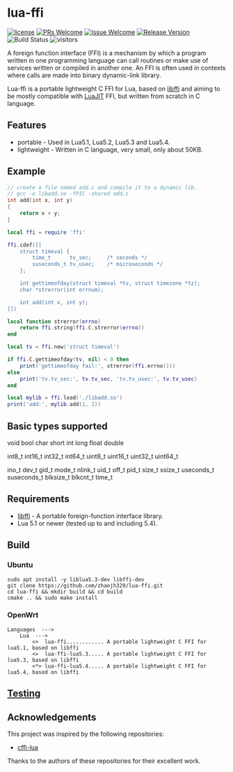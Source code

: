 # lua-ffi

[1]: https://img.shields.io/badge/license-MIT-brightgreen.svg?style=plastic
[2]: /LICENSE
[3]: https://img.shields.io/badge/PRs-welcome-brightgreen.svg?style=plastic
[4]: https://github.com/zhaojh329/lua-ffi/pulls
[5]: https://img.shields.io/badge/Issues-welcome-brightgreen.svg?style=plastic
[6]: https://github.com/zhaojh329/lua-ffi/issues/new
[7]: https://img.shields.io/badge/release-1.0.0-blue.svg?style=plastic
[8]: https://github.com/zhaojh329/lua-ffi/releases
[9]: https://github.com/zhaojh329/lua-ffi/workflows/build/badge.svg

[![license][1]][2]
[![PRs Welcome][3]][4]
[![Issue Welcome][5]][6]
[![Release Version][7]][8]
![Build Status][9]
![visitors](https://visitor-badge.laobi.icu/badge?page_id=zhaojh329.lua-ffi)

[LuaJIT]: https://luajit.org/
[cffi-lua]: https://github.com/q66/cffi-lua
[libffi]: https://sourceware.org/libffi/

A foreign function interface (FFI) is a mechanism by which a program written in one programming language
can call routines or make use of services written or compiled in another one. An FFI is often used in
contexts where calls are made into binary dynamic-link library.

Lua-ffi is a portable lightweight C FFI for Lua, based on [libffi] and aiming to be mostly compatible
with [LuaJIT] FFI, but written from scratch in C language.

## Features

* portable - Used in Lua5.1, Lua5.2, Lua5.3 and Lua5.4.
* lightweight - Written in C language, very small, only about 50KB.

## Example

```c
// create a file named add.c and compile it to a dynamic lib.
// gcc -o libadd.so -fPIC -shared add.c
int add(int x, int y)
{
    return x + y;
}
```

```lua
local ffi = require 'ffi'

ffi.cdef([[
    struct timeval {
        time_t      tv_sec;     /* seconds */
        suseconds_t tv_usec;    /* microseconds */
    };

    int gettimeofday(struct timeval *tv, struct timezone *tz);
    char *strerror(int errnum);

    int add(int x, int y);
]])

local function strerror(errno)
    return ffi.string(ffi.C.strerror(errno))
end

local tv = ffi.new('struct timeval')

if ffi.C.gettimeofday(tv, nil) < 0 then
    print('gettimeofday fail:', strerror(ffi.errno()))
else
    print('tv.tv_sec:', tv.tv_sec, 'tv.tv_usec:', tv.tv_usec)
end

local mylib = ffi.load('./libadd.so')
print('add:', mylib.add(1, 2))
```

## Basic types supported

void bool char short int long float double

int8_t int16_t int32_t int64_t uint8_t uint16_t uint32_t uint64_t

ino_t dev_t gid_t mode_t nlink_t uid_t off_t pid_t size_t ssize_t
useconds_t suseconds_t blksize_t blkcnt_t time_t

## Requirements

* [libffi] - A portable foreign-function interface library.
* Lua 5.1 or newer (tested up to and including 5.4).

## Build

### Ubuntu

    sudo apt install -y liblua5.3-dev libffi-dev
    git clone https://github.com/zhaojh329/lua-ffi.git
    cd lua-ffi && mkdir build && cd build
    cmake .. && sudo make install

### OpenWrt

    Languages  --->
        Lua  --->
            <>  lua-ffi............ A portable lightweight C FFI for lua5.1, based on libffi
            <>  lua-ffi-lua5.3..... A portable lightweight C FFI for lua5.3, based on libffi
            <*> lua-ffi-lua5.4..... A portable lightweight C FFI for lua5.4, based on libffi

## [Testing](/tests)

## Acknowledgements

This project was inspired by the following repositories:

- [cffi-lua]

Thanks to the authors of these repositories for their excellent work.
